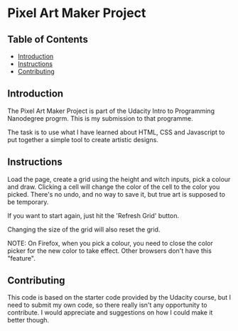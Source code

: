 # Pixel Art Maker Project

## Table of Contents

* [Introduction](#introduction)
* [Instructions](#instructions)
* [Contributing](#contributing)

## Introduction

The Pixel Art Maker Project is part of the Udacity Intro to Programming Nanodegree progrm. This is my submission to that programme.

The task is to use what I have learned about HTML, CSS and Javascript to put together a simple tool to create artistic designs.

## Instructions
Load the page, create a grid using the height and witch inputs, pick a colour and draw. Clicking a cell will change the color of the cell to the color you picked. There's no undo, and no way to save it, but true art is supposed to be temporary.

If you want to start again, just hit the 'Refresh Grid' button.

Changing the size of the grid will also reset the grid.

NOTE: On Firefox, when you pick a colour, you need to close the color picker for the new color to take effect. Other browsers don't have this "feature".

## Contributing

This code is based on the starter code provided by the Udacity course, but I need to submit my own code, so there really isn't any opportunity to contribute. I would appreciate and suggestions on how I could make it better though.
